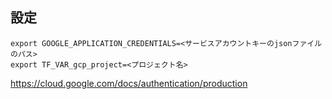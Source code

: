 ## 設定

```
export GOOGLE_APPLICATION_CREDENTIALS=<サービスアカウントキーのjsonファイルのパス>
export TF_VAR_gcp_project=<プロジェクト名>
```
https://cloud.google.com/docs/authentication/production